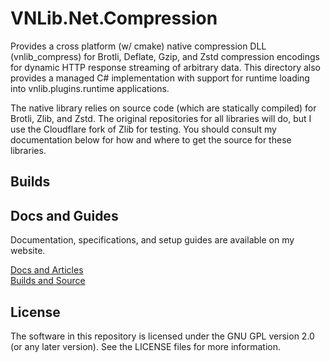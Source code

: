 # VNLib.Net.Compression

Provides a cross platform (w/ cmake) native compression DLL (vnlib_compress) for Brotli, Deflate, Gzip, and Zstd compression encodings for dynamic HTTP response streaming of arbitrary data. This directory also provides a managed C# implementation with support for runtime loading into vnlib.plugins.runtime applications.

The native library relies on source code (which are statically compiled) for Brotli, Zlib, and Zstd. The original repositories for all libraries will do, but I use the Cloudflare fork of Zlib for testing. You should consult my documentation below for how and where to get the source for these libraries. 

## Builds

## Docs and Guides
Documentation, specifications, and setup guides are available on my website.

[Docs and Articles](https://www.vaughnnugent.com/resources/software/articles?tags=docs,_vnlib.net.compression)  
[Builds and Source](https://www.vaughnnugent.com/resources/software/modules/VNLib.Core)  

## License 
The software in this repository is licensed under the GNU GPL version 2.0 (or any later version). See the LICENSE files for more information.